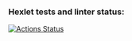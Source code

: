 ### Hexlet tests and linter status:
[![Actions Status](https://github.com/12ILib05/data-analytics-project-92/actions/workflows/hexlet-check.yml/badge.svg)](https://github.com/12ILib05/data-analytics-project-92/actions)